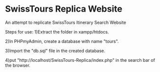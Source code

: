 # SwissTours Replica Website
An attempt to replicate SwissTours Itinerary Search Website


Steps for use:
1)Extract the folder in xampp/htdocs.

2)In PHPmyAdmin, create a database with name "tours".

3)Import the "db.sql" file in the created database.

4)put "http://localhost/SwissTours-Replica/index.php" in the search bar of the browser.


